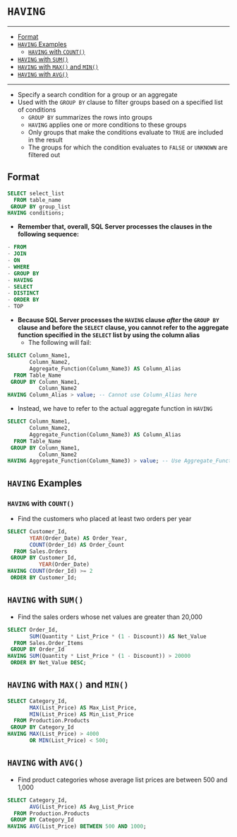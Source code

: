 # `HAVING`

---

- [Format](#format)
- [`HAVING` Examples](#having-examples)
  - [`HAVING` with `COUNT()`](#having-with-count)
- [`HAVING` with `SUM()`](#having-with-sum)
- [`HAVING` with `MAX()` and `MIN()`](#having-with-max-and-min)
- [`HAVING` with `AVG()`](#having-with-avg)

---

- Specify a search condition for a group or an aggregate
- Used with the `GROUP BY` clause to filter groups based on a specified list of conditions
  - `GROUP BY` summarizes the rows into groups
  - `HAVING` applies one or more conditions to these groups
  - Only groups that make the conditions evaluate to `TRUE` are included in the result
  - The groups for which the condition evaluates to  `FALSE` or `UNKNOWN` are filtered out

## Format

```sql
SELECT select_list
  FROM table_name
 GROUP BY group_list
HAVING conditions;
```

- **Remember that, overall, SQL Server processes the clauses in the following sequence:**

```sql
- FROM
- JOIN
- ON
- WHERE
- GROUP BY
- HAVING
- SELECT
- DISTINCT
- ORDER BY
- TOP
```

- **Because SQL Server processes the `HAVING` clause *after* the `GROUP BY` clause and before the `SELECT` clause, you cannot refer to the aggregate function specified in the `SELECT` list by using the column alias**
  - The following will fail:

```sql
SELECT Column_Name1,
       Column_Name2,
       Aggregate_Function(Column_Name3) AS Column_Alias
  FROM Table_Name
 GROUP BY Column_Name1,
          Column_Name2
HAVING Column_Alias > value; -- Cannot use Column_Alias here
```

- Instead, we have to refer to the actual aggregate function in `HAVING`

```sql
SELECT Column_Name1,
       Column_Name2,
       Aggregate_Function(Column_Name3) AS Column_Alias
  FROM Table_Name
 GROUP BY Column_Name1,
          Column_Name2
HAVING Aggregate_Function(Column_Name3) > value; -- Use Aggregate_Function op here instead of the Column_Alias
```

## `HAVING` Examples

### `HAVING` with `COUNT()`

- Find the customers who placed at least two orders per year

```sql
SELECT Customer_Id,
       YEAR(Order_Date) AS Order_Year,
       COUNT(Order_Id) AS Order_Count
  FROM Sales.Orders
 GROUP BY Customer_Id,
          YEAR(Order_Date)
HAVING COUNT(Order_Id) >= 2
 ORDER BY Customer_Id;
```

## `HAVING` with `SUM()`

- Find the sales orders whose net values are greater than 20,000

```sql
SELECT Order_Id,
       SUM(Quantity * List_Price * (1 - Discount)) AS Net_Value
  FROM Sales.Order_Items
 GROUP BY Order_Id
HAVING SUM(Quantity * List_Price * (1 - Discount)) > 20000
 ORDER BY Net_Value DESC;
```

## `HAVING` with `MAX()` and `MIN()`

```sql
SELECT Category_Id,
       MAX(List_Price) AS Max_List_Price,
       MIN(List_Price) AS Min_List_Price
  FROM Production.Products
 GROUP BY Category_Id
HAVING MAX(List_Price) > 4000
       OR MIN(List_Price) < 500;
```

## `HAVING` with `AVG()`

- Find product categories whose average list prices are between 500 and 1,000

```sql
SELECT Category_Id,
       AVG(List_Price) AS Avg_List_Price
  FROM Production.Products
 GROUP BY Category_Id
HAVING AVG(List_Price) BETWEEN 500 AND 1000;
```
